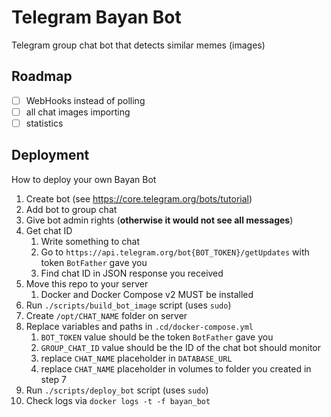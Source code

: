 # Telegram Bayan Bot

Telegram group chat bot that detects similar memes (images)

## Roadmap

- [ ] WebHooks instead of polling
- [ ] all chat images importing
- [ ] statistics

## Deployment

How to deploy your own Bayan Bot

1. Create bot (see https://core.telegram.org/bots/tutorial)
2. Add bot to group chat
3. Give bot admin rights (**otherwise it would not see all messages**)
4. Get chat ID
    1. Write something to chat
    2. Go to `https://api.telegram.org/bot{BOT_TOKEN}/getUpdates` with token `BotFather` gave you
    3. Find chat ID in JSON response you received
5. Move this repo to your server
    1. Docker and Docker Compose v2 MUST be installed
6. Run `./scripts/build_bot_image` script (uses `sudo`)
7. Create `/opt/CHAT_NAME` folder on server
8. Replace variables and paths in `.cd/docker-compose.yml`
    1. `BOT_TOKEN` value should be the token `BotFather` gave you
    2. `GROUP_CHAT_ID` value should be the ID of the chat bot should monitor
    3. replace `CHAT_NAME` placeholder in `DATABASE_URL`
    4. replace `CHAT_NAME` placeholder in volumes to folder you created in step 7
9. Run `./scripts/deploy_bot` script (uses `sudo`)
10. Check logs via `docker logs -t -f bayan_bot`
